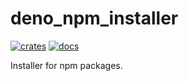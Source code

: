# deno_npm_installer

[![crates](https://img.shields.io/crates/v/deno_npm_installer.svg)](https://crates.io/crates/deno_npm_installer)
[![docs](https://docs.rs/deno_npm_installer/badge.svg)](https://docs.rs/deno_npm_installer)

Installer for npm packages.
